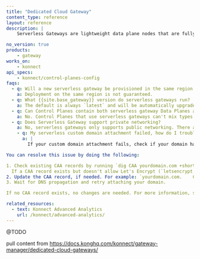 ```yaml
---
title: "Dedicated Cloud Gateway"
content_type: reference
layout: reference
description: | 
    Serverless Gateways are lightweight data plane nodes that are fully managed by {{site.konnect_short_name}}.

no_version: true
products:
    - gateway
works_on:
    - konnect
api_specs:
    - konnect/control-planes-config
faqs:
  - q: Will a new serverless gateway be provisioned in the same region as {{site.konnect_short_name}}?
    a: Deployment on the same region is not guaranteed. 
  - q: What {{site.base_gateway}} version do serverless gateways run?
    a: The default is always `latest` and will be automatically upgraded.
  - q: Can Control Planes contain both serverless gateway Data Planes and self-managed Data Planes?
    a: No. Control Planes that use serverless gateways can't mix types of Data Planes.
  - q: Does Serverless Gateway support private networking?
    a: No, serverless gateways only supports public networking. There are currently no capabilities for private networking between your data centers and Kong-hosted data planes. For use cases where private networking is required, [Dedicated Cloud Gateways](/konnect/dedicated-cloud-gateways/) configured with AWS is a better choice.
    - q: My serverless custom domain attachment failed, how do I troubleshoot it?
      a: |
        If your custom domain attachment fails, check if your domain has a Certificate Authority Authorization (CAA) record restricting certificate issuance. Serverless Gateways use Let's Encrypt CA to provision SSL/TLS certificates. If your CAA record doesn't include the required CA, certificate issuance will fail.

You can resolve this issue by doing the following:

1. Check existing CAA records by running `dig CAA yourdomain.com +short`.
  If a CAA record exists but doesn't allow Let's Encrypt (`letsencrypt.org`), update it.   
2. Update the CAA record, if needed. For example: `yourdomain.com.    CAA    0 issue "letsencrypt.org"`
3. Wait for DNS propagation and retry attaching your domain.

If no CAA record exists, no changes are needed. For more information, see the [Let's Encrypt CAA Guide](https://letsencrypt.org/docs/caa/).

related_resources:
  - text: Konnect Advanced Analytics
    url: /konnect/advanced-analytics/
---
```


@TODO

pull content from https://docs.konghq.com/konnect/gateway-manager/dedicated-cloud-gateways/